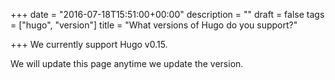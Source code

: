 +++
date = "2016-07-18T15:51:00+00:00"
description = ""
draft = false
tags = ["hugo", "version"]
title = "What versions of Hugo do you support?"

+++
We currently support Hugo v0.15.

We will update this page anytime we update the version.